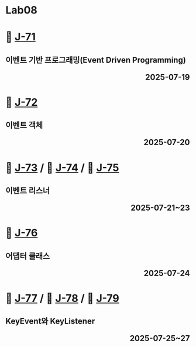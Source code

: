 # Lab08

# 📖 [J-71](./J_71.md)
**이벤트 기반 프로그래밍(Event Driven Programming)** <p align='right'>2025-07-19</p>
---
# 📖 [J-72](./J_72.md)
**이벤트 객체** <p align='right'>2025-07-20</p>
---
# 📖 [J-73](./J_73.md) / 📖 [J-74](./J_74.md) / 📖 [J-75](./J_75.md)
**이벤트 리스너** <p align='right'>2025-07-21~23</p>
---
# 📖 [J-76](./J_76.md)
**어댑터 클래스** <p align='right'>2025-07-24</p>
---
# 📖 [J-77](./J_77.md) / 📖 [J-78](./J_78.md) / 📖 [J-79](./J_79.md)
**KeyEvent와 KeyListener** <p align='right'>2025-07-25~27</p>
---
